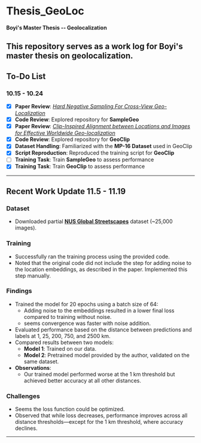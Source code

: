 # Thesis_GeoLoc
**Boyi's Master Thesis -- Geolocalization**

This repository serves as a work log for Boyi's master thesis on geolocalization. 
---

## To-Do List

### 10.15 - 10.24

- [x] **Paper Review**: [*Hard Negative Sampling For Cross-View Geo-Localization*](https://arxiv.org/abs/2303.11851)
- [x] **Code Review**: Explored repository for **SampleGeo**
- [x] **Paper Review**: [*Clip-Inspired Alignment between Locations and Images for Effective Worldwide Geo-localization*](https://arxiv.org/pdf/2309.16020v2)
- [x] **Code Review**: Explored repository for **GeoClip**
- [x] **Dataset Handling**: Familiarized with the **MP-16 Dataset** used in GeoClip
- [x] **Script Reproduction**: Reproduced the training script for **GeoClip**
- [ ] **Training Task**: Train **SampleGeo** to assess performance
- [x] **Training Task**: Train **GeoClip** to assess performance

---

## Recent Work Update  11.5 - 11.19

### Dataset
- Downloaded partial [**NUS Global Streetscapes**](https://ual.sg/project/global-streetscapes/) dataset (~25,000 images).

### Training
- Successfully ran the training process using the provided code.
- Noted that the original code did not include the step for adding noise to the location embeddings, as described in the paper. Implemented this step manually.

### Findings
- Trained the model for 20 epochs using a batch size of 64:
  - Adding noise to the embeddings resulted in a lower final loss compared to training without noise.
  - seems convergence was faster with noise addition.
- Evaluated performance based on the distance between predictions and labels at 1, 25, 200, 750, and 2500 km.
- Compared results between two models:
  - **Model 1**: Trained on our data.
  - **Model 2**: Pretrained model provided by the author, validated on the same dataset.
- **Observations**:
  - Our trained model performed worse at the 1 km threshold but achieved better accuracy at all other distances.

### Challenges
- Seems the loss function could be optimized.
- Observed that while loss decreases, performance improves across all distance thresholds—except for the 1 km threshold, where accuracy declines. 

---

